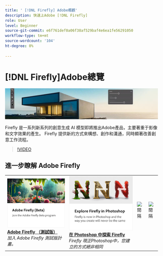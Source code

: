 ```yaml
---
title: ' [!DNL Firefly] Adobe概觀'
description: 快速上Adobe [!DNL Firefly]
role: User
level: Beginner
source-git-commit: e6f761def0a06f38af529baf4e6ea1fe56291050
workflow-type: tm+mt
source-wordcount: '104'
ht-degree: 0%

---
```


# [!DNL Firefly]Adobe總覽

![Firefly Hero Image](../assets/firefly.png)

Firefly 是一系列新系列的創意生成 AI 模型即將推出Adobe產品，主要著重于影像和文字效果的產生。 Firefly 提供新的方式來構想、創作和溝通，同時顯著改善創意工作流程。

>[!VIDEO](https://video.tv.adobe.com/v/3416970t1?quality=12&learn=on&hidetitle=true)

## 進一步瞭解 Adobe Firefly

<table>
<tr>
   <td>
      <a href="https://firefly.adobe.com/" {target="_blank" }>
         <img alt="Adobe Firefly （測試版）" src="../assets/firefly-beta.png" />
      </a>
      <div>
      <a href="https://firefly.adobe.com/" {target="_blank" }><strong>Adobe Firefly （測試版）</strong></a>
      </div>
      <em>加入 Adobe Firefly 測試版計畫。</em>
      <br>
  </td>
  <td>
      <a href="https://www.adobe.com/sensei/generative-ai/firefly.html" {target="_blank" }>
         <img alt="在 Photoshop 中探索 Firefly" src="../assets/firefly-photoshop.png" />
      </a>
      <div>
      <a href="https://www.adobe.com/sensei/generative-ai/firefly.html" {target="_blank" }><strong>在 Photoshop 中探索 Firefly</strong></a>
      </div>
      <em>Firefly 現正Photoshop中，您建立的方式絕非相同</em>
      <br>
  </td>
  <td>
    <img alt="間隔" src="../assets/Whitespacer.png" />
    <div>
    <br>
  </td>
  <td>
    <img alt="間隔" src="../assets/Whitespacer.png" />
    <div>
    <br>
  </td>
</tr>
</table>

